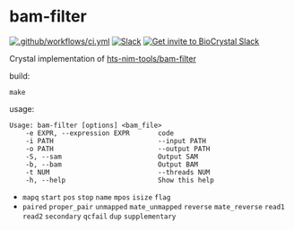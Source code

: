 # bam-filter

[![.github/workflows/ci.yml](https://github.com/kojix2/bam-filter/actions/workflows/ci.yml/badge.svg)](https://github.com/kojix2/bam-filter/actions/workflows/ci.yml)
[![Slack](http://img.shields.io/badge/slack-bio--crystal-purple?labelColor=000000&logo=slack)](https://bio-crystal.slack.com/)
[![Get invite to BioCrystal Slack](http://img.shields.io/badge/Get_invite_to_BioCrystal_Slack-purple?labelColor=000000&logo=slack)](https://join.slack.com/t/bio-crystal/shared_invite/zt-tas46pww-JSEloonmn3Ma5eD2~VeT_g)

Crystal implementation of [hts-nim-tools/bam-filter](https://github.com/brentp/hts-nim-tools)

build:

```
make
```

usage:

```
Usage: bam-filter [options] <bam_file>
    -e EXPR, --expression EXPR       code
    -i PATH                          --input PATH
    -o PATH                          --output PATH
    -S, --sam                        Output SAM
    -b, --bam                        Output BAM
    -t NUM                           --threads NUM
    -h, --help                       Show this help
```

* `mapq` `start` `pos` `stop` `name` `mpos` `isize` `flag`
* `paired` `proper_pair` `unmapped` `mate_unmapped` `reverse` `mate_reverse` `read1` `read2` `secondary` `qcfail` `dup` `supplementary`
